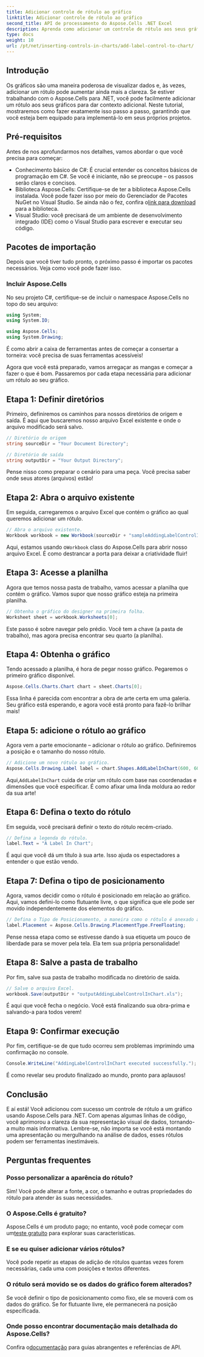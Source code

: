 ```yaml
---
title: Adicionar controle de rótulo ao gráfico
linktitle: Adicionar controle de rótulo ao gráfico
second_title: API de processamento do Aspose.Cells .NET Excel
description: Aprenda como adicionar um controle de rótulo aos seus gráficos no Aspose.Cells for .NET com este guia passo a passo. Aprimore sua visualização de dados.
type: docs
weight: 10
url: /pt/net/inserting-controls-in-charts/add-label-control-to-chart/
---
```

## Introdução

Os gráficos são uma maneira poderosa de visualizar dados e, às vezes, adicionar um rótulo pode aumentar ainda mais a clareza. Se estiver trabalhando com o Aspose.Cells para .NET, você pode facilmente adicionar um rótulo aos seus gráficos para dar contexto adicional. Neste tutorial, mostraremos como fazer exatamente isso passo a passo, garantindo que você esteja bem equipado para implementá-lo em seus próprios projetos.

## Pré-requisitos

Antes de nos aprofundarmos nos detalhes, vamos abordar o que você precisa para começar:

- Conhecimento básico de C#: É crucial entender os conceitos básicos de programação em C#. Se você é iniciante, não se preocupe – os passos serão claros e concisos.
- Biblioteca Aspose.Cells: Certifique-se de ter a biblioteca Aspose.Cells instalada. Você pode fazer isso por meio do Gerenciador de Pacotes NuGet no Visual Studio. Se ainda não o fez, confira o[link para download](https://releases.aspose.com/cells/net/) para a biblioteca.
- Visual Studio: você precisará de um ambiente de desenvolvimento integrado (IDE) como o Visual Studio para escrever e executar seu código.

## Pacotes de importação

Depois que você tiver tudo pronto, o próximo passo é importar os pacotes necessários. Veja como você pode fazer isso.

### Incluir Aspose.Cells

No seu projeto C#, certifique-se de incluir o namespace Aspose.Cells no topo do seu arquivo:

```csharp
using System;
using System.IO;

using Aspose.Cells;
using System.Drawing;
```

É como abrir a caixa de ferramentas antes de começar a consertar a torneira: você precisa de suas ferramentas acessíveis!

Agora que você está preparado, vamos arregaçar as mangas e começar a fazer o que é bom. Passaremos por cada etapa necessária para adicionar um rótulo ao seu gráfico.

## Etapa 1: Definir diretórios

Primeiro, definiremos os caminhos para nossos diretórios de origem e saída. É aqui que buscaremos nosso arquivo Excel existente e onde o arquivo modificado será salvo.

```csharp
// Diretório de origem
string sourceDir = "Your Document Directory";

// Diretório de saída
string outputDir = "Your Output Directory";
```

Pense nisso como preparar o cenário para uma peça. Você precisa saber onde seus atores (arquivos) estão!

## Etapa 2: Abra o arquivo existente

Em seguida, carregaremos o arquivo Excel que contém o gráfico ao qual queremos adicionar um rótulo. 

```csharp
// Abra o arquivo existente.
Workbook workbook = new Workbook(sourceDir + "sampleAddingLabelControlInChart.xls");
```

 Aqui, estamos usando o`Workbook` class do Aspose.Cells para abrir nosso arquivo Excel. É como destrancar a porta para deixar a criatividade fluir!

## Etapa 3: Acesse a planilha

Agora que temos nossa pasta de trabalho, vamos acessar a planilha que contém o gráfico. Vamos supor que nosso gráfico esteja na primeira planilha.

```csharp
// Obtenha o gráfico do designer na primeira folha.
Worksheet sheet = workbook.Worksheets[0];
```

Este passo é sobre navegar pelo prédio. Você tem a chave (a pasta de trabalho), mas agora precisa encontrar seu quarto (a planilha).

## Etapa 4: Obtenha o gráfico

Tendo acessado a planilha, é hora de pegar nosso gráfico. Pegaremos o primeiro gráfico disponível.

```csharp
Aspose.Cells.Charts.Chart chart = sheet.Charts[0];
```

Essa linha é parecida com encontrar a obra de arte certa em uma galeria. Seu gráfico está esperando, e agora você está pronto para fazê-lo brilhar mais!

## Etapa 5: adicione o rótulo ao gráfico

Agora vem a parte emocionante – adicionar o rótulo ao gráfico. Definiremos a posição e o tamanho do nosso rótulo.

```csharp
// Adicione um novo rótulo ao gráfico.
Aspose.Cells.Drawing.Label label = chart.Shapes.AddLabelInChart(600, 600, 350, 900);
```

 Aqui,`AddLabelInChart` cuida de criar um rótulo com base nas coordenadas e dimensões que você especificar. É como afixar uma linda moldura ao redor da sua arte!

## Etapa 6: Defina o texto do rótulo

Em seguida, você precisará definir o texto do rótulo recém-criado. 

```csharp
// Defina a legenda do rótulo.
label.Text = "A Label In Chart";
```

É aqui que você dá um título à sua arte. Isso ajuda os espectadores a entender o que estão vendo.

## Etapa 7: Defina o tipo de posicionamento

Agora, vamos decidir como o rótulo é posicionado em relação ao gráfico. Aqui, vamos defini-lo como flutuante livre, o que significa que ele pode ser movido independentemente dos elementos do gráfico.

```csharp
// Defina o Tipo de Posicionamento, a maneira como o rótulo é anexado às células.
label.Placement = Aspose.Cells.Drawing.PlacementType.FreeFloating; 
```

Pense nessa etapa como se estivesse dando à sua etiqueta um pouco de liberdade para se mover pela tela. Ela tem sua própria personalidade!

## Etapa 8: Salve a pasta de trabalho

Por fim, salve sua pasta de trabalho modificada no diretório de saída. 

```csharp
// Salve o arquivo Excel.
workbook.Save(outputDir + "outputAddingLabelControlInChart.xls");
```

É aqui que você fecha o negócio. Você está finalizando sua obra-prima e salvando-a para todos verem!

## Etapa 9: Confirmar execução

Por fim, certifique-se de que tudo ocorreu sem problemas imprimindo uma confirmação no console.

```csharp
Console.WriteLine("AddingLabelControlInChart executed successfully.");
```

É como revelar seu produto finalizado ao mundo, pronto para aplausos!

## Conclusão

E aí está! Você adicionou com sucesso um controle de rótulo a um gráfico usando Aspose.Cells para .NET. Com apenas algumas linhas de código, você aprimorou a clareza da sua representação visual de dados, tornando-a muito mais informativa. Lembre-se, não importa se você está montando uma apresentação ou mergulhando na análise de dados, esses rótulos podem ser ferramentas inestimáveis.

## Perguntas frequentes

### Posso personalizar a aparência do rótulo?
Sim! Você pode alterar a fonte, a cor, o tamanho e outras propriedades do rótulo para atender às suas necessidades.

### O Aspose.Cells é gratuito?
 Aspose.Cells é um produto pago; no entanto, você pode começar com um[teste gratuito](https://releases.aspose.com/) para explorar suas características.

### E se eu quiser adicionar vários rótulos?
Você pode repetir as etapas de adição de rótulos quantas vezes forem necessárias, cada uma com posições e textos diferentes.

### O rótulo será movido se os dados do gráfico forem alterados?
Se você definir o tipo de posicionamento como fixo, ele se moverá com os dados do gráfico. Se for flutuante livre, ele permanecerá na posição especificada.

### Onde posso encontrar documentação mais detalhada do Aspose.Cells?
 Confira o[documentação](https://reference.aspose.com/cells/net/) para guias abrangentes e referências de API.